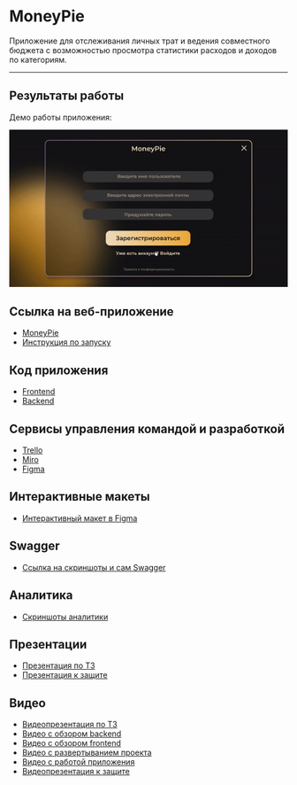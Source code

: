# MoneyPie

Приложение для отслеживания личных трат и ведения совместного бюджета с возможностью просмотра статистики расходов и доходов по категориям.
***

## Результаты работы

Демо работы приложения:

![Демо-видео работы](public/assets/moneypie-demo.gif)

## Ссылка на веб-приложение

- [MoneyPie](https://money-pie.up.railway.app/)
- [Инструкция по запуску](https://docs.google.com/document/d/1l6UjIQAx9IAlZ88Q1Nt2B0yNLvX2PTcjP-x1T7VRcys/edit?usp=sharing)

## Код приложения

- [Frontend](https://github.com/money-pie/frontend)
- [Backend](https://github.com/money-pie/backend)

## Сервисы управления командой и разработкой

- [Trello](https://trello.com/b/N00qtBy0/dev-tasks)
- [Miro](https://miro.com/app/board/uXjVPg7Ydy4=/)
- [Figma](https://www.figma.com/file/sSEitvomcGrNhRZSfyei1C/Logo-development?node-id=0%3A1&t=bOE8AeAarE1Qm5mk-1)

## Интерактивные макеты

- [Интерактивный макет в Figma](https://www.figma.com/proto/olgliX6ukTrsrKfluTYk6W/Prototypes?page-id=0%3A1&node-id=42-122&viewport=8917%2C-1520%2C0.33&scaling=scale-down&starting-point-node-id=42%3A122)

## Swagger

- [Ссылка на скриншоты и сам Swagger](https://docs.google.com/document/d/1u5g1mWLMaaXxIdeSPHdjdIKz_9hUhS8ropkFVHJyTGk/edit?usp=sharing)

## Аналитика

- [Скриншоты аналитики](https://docs.google.com/document/d/1K7dgkTApCyhZSQjlr37DEdjgaD0d10I5AjY136jCtSI/edit?usp=sharing)

## Презентации

- [Презентация по ТЗ](https://docs.google.com/presentation/d/1vn5QIXNiwpEZ5kZq6l0nzbCbWc6k9gUROZVHo6Bu4go/edit?usp=sharing)
- [Презентация к защите](https://docs.google.com/presentation/d/1XdONQMs41q36byALWShR15Ox72PktKgHUnoBmHtwHg0/edit?usp=sharing)

## Видео

- [Видеопрезентация по ТЗ](https://www.youtube.com/watch?v=PCfgFU2Bb5I)
- [Видео с обзором backend](https://drive.google.com/drive/folders/1-Td-OWUhgOsQyYYEWWY8EVRVfqjGNlY2?usp=sharing)
- [Видео с обзором frontend](https://drive.google.com/drive/folders/1gR1_tvSb0c-i0Wo04n-xh0fJ2DYW0Gjm?usp=drive_link)
- [Видео с развертыванием проекта](https://drive.google.com/drive/folders/1TFKo7P58WrI5qkRzTQfuIlGWHPpUorVQ?usp=sharing)
- [Видео с работой приложения](https://drive.google.com/drive/folders/1UIXI6Ru0eFsUE6ppXvjX1I_cRyR_smI8?usp=sharing)
- [Видеопрезентация к защите](https://drive.google.com/drive/folders/15XyRCUVlhxoL7RLeck0fMhyoMrqtOio0?usp=sharing)
